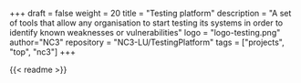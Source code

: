 +++
draft = false
weight = 20
title = "Testing platform"
description = "A set of tools that allow any organisation to start testing its systems in order to identify known weaknesses or vulnerabilities"
logo = "logo-testing.png"
author="NC3"
repository = "NC3-LU/TestingPlatform"
tags = ["projects", "top", "nc3"]
+++

{{< readme >}}
